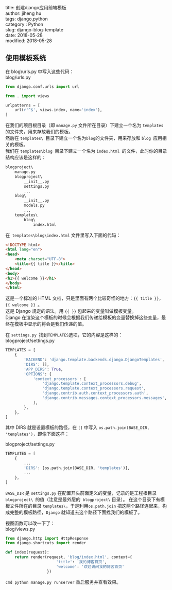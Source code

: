 title: 创建django应用前端模板  
author: jiheng hu  
tags: django,python  
category : Python  
slug: django-blog-template  
date: 2018-05-28  
modified: 2018-05-28  

## 使用模板系统  
在 blog\urls.py 中写入这些代码：  
blog/urls.py  

``` python
from django.conf.urls import url

from . import views

urlpatterns = [
    url(r'^$', views.index, name='index'),
]
```

在我们的项目根目录（即 `manage.py` 文件所在目录）下建立一个名为 `templates `的文件夹，用来存放我们的模板。    
然后在 `templates\ `目录下建立一个名为` blog `的文件夹，用来存放和 `blog `应用相关的模板。  
我们在 `templates\blog `目录下建立一个名为 `index.html `的文件，此时你的目录结构应该是这样的：  

```cmd
blogproject\
    manage.py
    blogproject\
        __init__.py
        settings.py
        ...
    blog\
        __init__.py
        models.py
        ,,,
    templates\
        blog\
            index.html
```

在` templates\blog\index.html` 文件里写入下面的代码：  
```HTML
<!DOCTYPE html>
<html lang="en">
<head>
    <meta charset="UTF-8">
    <title>{{ title }}</title>
</head>
<body>
<h1>{{ welcome }}</h1>
</body>
</html>
```
这是一个标准的 HTML 文档，只是里面有两个比较奇怪的地方：`{{ title }}`，`{{ welcome }} `。  
这是 Django 规定的语法。用 `{{ }}` 包起来的变量叫做模板变量。  
Django 在渲染这个模板的时候会根据我们传递给模板的变量替换掉这些变量，最终在模板中显示的将会是我们传递的值。  


在 `settings.py `找到` TEMPLATES `选项，它的内容是这样的：  
blogproject/settings.py
```python
TEMPLATES = [
    {
        'BACKEND': 'django.template.backends.django.DjangoTemplates',
        'DIRS': [],
        'APP_DIRS': True,
        'OPTIONS': {
            'context_processors': [
                'django.template.context_processors.debug',
                'django.template.context_processors.request',
                'django.contrib.auth.context_processors.auth',
                'django.contrib.messages.context_processors.messages',
            ],
        },
    },
]
``` 
其中 DIRS 就是设置模板的路径，在 `[]` 中写入 `os.path.join(BASE_DIR, 'templates')`，即像下面这样：  

blogproject/settings.py  
```python
TEMPLATES = [
    {
        ...
        'DIRS': [os.path.join(BASE_DIR, 'templates')],
        ...
    },
]
```  
`BASE_DIR` 是 `settings.py` 在配置开头前面定义的变量，记录的是工程根目录 `blogproject\ `的值（注意是最外层的` blogproject\` 目录）。
在这个目录下有模板文件所在的目录 `templates\`，于是利用`os.path.join` 把这两个路径连起来，构成完整的模板路径，`Django` 就知道去这个路径下面找我们的模板了。


视图函数可以改一下了：  
blog/views.py  
```python
from django.http import HttpResponse
from django.shortcuts import render

def index(request):
    return render(request, 'blog/index.html', context={
                      'title': '我的博客首页', 
                      'welcome': '欢迎访问我的博客首页'
                  })
```

```cmd python manage.py runserver```   重启服务并查看效果。  
